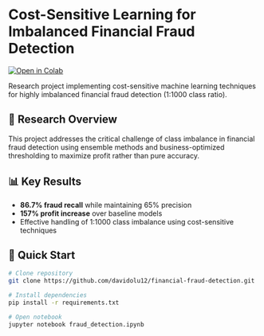 # Cost-Sensitive Learning for Imbalanced Financial Fraud Detection

[![Open in Colab](https://colab.research.google.com/assets/colab-badge.svg)](https://colab.research.google.com/github/davidolu12/financial-fraud-detection/blob/main/fraud_detection.ipynb)

Research project implementing cost-sensitive machine learning techniques for highly imbalanced financial fraud detection (1:1000 class ratio).

## 🎯 Research Overview

This project addresses the critical challenge of class imbalance in financial fraud detection using ensemble methods and business-optimized thresholding to maximize profit rather than pure accuracy.

## 📊 Key Results

- **86.7% fraud recall** while maintaining 65% precision
- **157% profit increase** over baseline models
- Effective handling of 1:1000 class imbalance using cost-sensitive techniques

## 🚀 Quick Start

```bash
# Clone repository
git clone https://github.com/davidolu12/financial-fraud-detection.git

# Install dependencies
pip install -r requirements.txt

# Open notebook
jupyter notebook fraud_detection.ipynb
